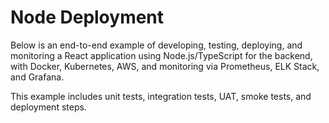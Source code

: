 # Node Deployment

Below is an end-to-end example of developing, testing, deploying, and monitoring a React application using Node.js/TypeScript for the backend, with Docker, Kubernetes, AWS, and monitoring via Prometheus, ELK Stack, and Grafana. 

This example includes unit tests, integration tests, UAT, smoke tests, and deployment steps.
